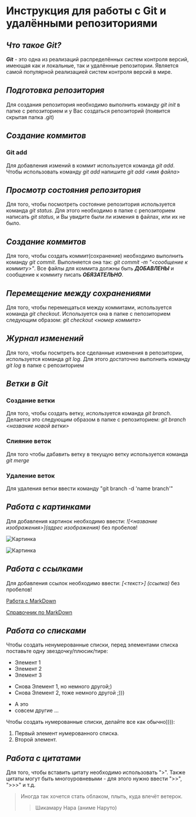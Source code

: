 # Инструкция для работы с Git и удалёнными репозиториями

## ***Что такое Git?***

***Git*** - это одна из реализаций распределённых систем контроля версий, имеющая как и локальные, так и удалённые репозитории. Является самой популярной реализацией систем контроля версий в мире.

## ***Подготовка репозитория***

Для создания репозитория необходимо выполнить команду *git init*  в папке с репозиторием и у Вас создаться репозиторий (появится скрытая папка .git)

## ***Создание коммитов***

### **Git add**

Для добавления измений в коммит используется команда *git add*. Чтобы использовать команду *git add* напишите *git add <имя файла>*

## ***Просмотр состояния репозитория***

Для того, чтобы посмотреть состояние репозитория используется команда *git status*. Для этого необходимо в папке с репозиторием написать *git status*, и Вы увидите были ли измения в файлах, или их не было.

## ***Создание коммитов***

Для того, чтобы создать коммит(сохранение) необходимо выполнить команду *git commit*. Выполняется она так: *git commit -m "<сообщение к коммиту>"*. Все файлы для коммита должны быть ***ДОБАВЛЕНЫ*** и сообщение к коммиту писать ***ОБЯЗАТЕЛЬНО***.

## ***Перемещение между сохранениями***

Для того, чтобы перемещаться между коммитами, используется команда *git checkout*. Используется она в папке с пепозиторием следующим образом: *git checkout <номер коммита>*

## ***Журнал изменений***

Для того, чтобы посмтреть все сделанные изменения в репозитории, используется команда *git log*. Для этого достаточно выполнить команду *git log* в папке с репозиторием

## ***Ветки в Git***

### **Создание ветки**

Для того, чтобы создать ветку, используется команда *git branch*. Делается это следующим образом в папке с репозиторием: *git branch <название новой ветки>*

### **Слияние веток**

Для того чтобы дабавить ветку в текущую ветку используется команда *git merge <name branch>*

### **Удаление веток**
Для удаления ветки ввести команду "git branch -d 'name branch'"

## ***Работа с картинками***

Для добавления картинок необходимо ввести: *![<название изображения>](адрес изображения)* без пробелов!

![Картинка](https://www.mirf.ru/wp-content/uploads/2020/09/update_1___multi_sourced_4k__kimi_no_na_wa_by_assassinwarrior_dajydsn-fullview.jpg)

![Картинка](https://twinfinite.net/wp-content/uploads/2022/11/Chainsaw-Man-Anime-Opening-Makima-Viewing-Scene-Through-Fingers-Screenshot.jpg?fit=1200%2C675)

## ***Работа с ссылками***

Для добавления ссылок необходимо ввести: *[<текст>] (ссылка)* без пробелов!

[Работа с MarkDown](https://lifehacker.ru/chto-takoe-markdown/)

[Справочник по MarkDown](https://learn.microsoft.com/ru-ru/contribute/markdown-reference)
## ***Работа со списками***

Чтобы создать ненумерованные списки, перед элементами списка поставьте одну звездочку/плюсик/тире:

* Элемент 1
* Элемент 2
* Элемент 3
+ Снова Элемент 1, но немного другой;)
+ Снова Элемент 2, тоже немного другой ;)))
- А это
- совсем другие ...


Чтобы создать нумерованные списки, делайте все как обычно)))):
1. Первый элемент нумерованного списка.
2. Второй элемент.

## ***Работа с цитатами***

Для того, чтобы вставить цитату необходимо использовать ">". Также цитаты могут быть многоуровневыми - для этого нужно ввести ">>", ">>>" и т.д.

> Иногда так хочется стать облаком, плыть, куда влечёт ветерок.
>> Шикамару Нара (аниме Наруто)
